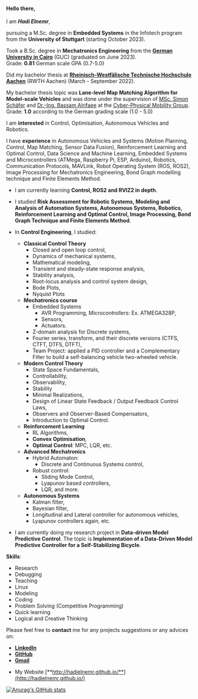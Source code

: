 #### Hello there, 
I am **_Hadi Elnemr_**,

pursuing a M.Sc. degree in **Embedded Systems** in the Infotech program from the **University of Stuttgart** (starting October 2023).

Took a B.Sc. degree  in **Mechatronics Engineering** from the [**German University in Cairo**](https://www.guc.edu.eg/) (GUC) (graduated on June 2023).\
Grade: **0.81** German scale GPA (0.7-5.0)

Did my bachelor thesis at [**Rheinisch-Westfälische Technische Hochschule Aachen**](https://www.rwth-aachen.de) (RWTH Aachen) (March - September 2022).

My bachelor thesis topic was **Lane-level Map Matching Algorithm for Model-scale Vehicles** and was done under the supervision of [MSc. Simon Schäfer](https://www.embedded.rwth-aachen.de/cms/embedded/Der-Lehrstuhl/Mitarbeiteruebersicht/~bfleef/Simon-Schaefer/lidx/1/) and [Dr.-Ing. Bassam Alrifaee](https://www.unibw.de/cas/team/univ-prof-dr-ing-bassam-alrifaee) at the [Cyber-Physical Mobility Group](https://cpm.embedded.rwth-aachen.de/).\
Grade: **1.0** according to the German grading scale (1.0 - 5.0)

I am **interested** in Control, Optimisation, Autonomous Vehicles and Robotics.

I have **experience** in Autonomous Vehicles and Systems (Motion Planning, Control, Map Matching, Sensor Data Fusion), Reinforcement Learning and Optimal Control, Data Science and Machine Learning, Embedded Systems and Microcontrollers (ATMega, Raspberry Pi, ESP, Arduino), Robotics, Communication Protocols, MAVLink, Robot Operating System (ROS, ROS2), Image Processing for Mechatronics Engineering, Bond Graph modelling technique and Finite Elements Method.

* I am currently learning **Control, ROS2 and RVIZ2 in depth**.
<!-- * I am currently learning **Autonomous Vehicles Sensor Data Fusion, Communication and Control**. -->
<!-- * I am currently studying **Optimisation Techniques for Multi-cooperative Systems, Robotics, Advanced Mechatronics Engineering, Data Engineering and Sensor Technology**. -->
<!-- * I studied **Autonomous Systems, Reinforcement Learning and Optimal Control, Image Processing for Mechatronics Engineering, Bond Graph Technique and Finite Elements Method**. -->
* I studied **Risk Assessment for Robotic Systems, Modeling and Analysis of Automation Systems, Autonomous Systems, Robotics, Reinforcement Learning and Optimal Control, Image Processing, Bond Graph Technique and Finite Elements Method**.
* In **Control Engineering**, I studied:
  - **Classical Control Theory**
    - Closed and open loop control,
    - Dynamics of mechanical systems,
    - Mathematical modeling,
    - Transient and steady-state response analysis,
    - Stability analysis,
    - Root-locus analysis and control system design,
    - Bode Plots,
    - Nyquist Plots
  - **Mechatronics course**
    - Embedded Systems
      - AVR Programming, Microcontrollers: Ex. ATMEGA328P,
      - Sensors,
      - Actuators.
    - Z-domain analysis for Discrete systems,
    - Fourier series, transform, and their discrete versions (CTFS, CTFT, DTFS, DTFT),
    - Team Project: applied a PID controller and a Complementary Filter to build a self-balancing vehicle two-wheeled vehicle.
  - **Modern Control Theory**
    - State Space Fundamentals,
    - Controllability,
    - Observability,
    - Stability
    - Minimal Realizations,
    - Design of Linear State Feedback / Output Feedback Control Laws,
    - Observers and Observer-Based Compensators,
    - Introduction to Optimal Control.
  - **Reinforcement Learning**
    - RL Algorithms,
    - **Convex Optimisation**,
    - **Optimal Control**: MPC, LQR, etc.
  - **Advanced Mechatronics**
    - Hybrid Automaton:
      - Discrete and Continuous Systems control,
    - Robust control:
      - Sliding Mode Control,
      - Lyapunov based controllers,
      - LQR, and more.
  - **Autonomous Systems**
    - Kalman filter,
    - Bayesian filter,
    - Longitudinal and Lateral controller for autonomous vehicles,
    - Lyapunov controllers again, etc.
      
* I am currently doing my research project in **Data-driven Model Predictive Control**. The topic is **Implementation of a Data-Driven Model Predictive Controller for a Self-Stabilizing Bicycle**.

**Skills**:
* Research
* Debugging
* Teaching
* Linux
* Modeling
* Coding
* Problem Solving (Competitive Programming)
* Quick learning
* Logical and Creative Thinking



Please feel free to **contact** me for any projects suggestions or any advices on: 
* [**LinkedIn**](https://www.linkedin.com/in/hadi-elnemr/)
* [**GitHub**](https://github.com/HadiElnemr)
* [**Gmail**](hadi.elnemr@gmail.com)
<!-- * [**Facebook**](https://www.facebook.com/hadi.elnimr) -->
* My Website [**http://hadielnemr.github.io/**](http://hadielnemr.github.io/)

[![Anurag's GitHub stats](https://github-readme-stats.vercel.app/api?username=HadiElnemr&show_icons=true&theme=vision-friendly-dark)](https://github.com/anuraghazra/github-readme-stats)
